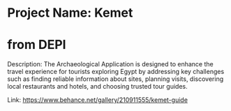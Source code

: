 # Project Name: Kemet 
# from DEPI 
Description: The Archaeological Application is designed to enhance the travel experience for tourists exploring Egypt by addressing key challenges such as finding reliable information about sites, planning visits, discovering local restaurants and hotels, and choosing trusted tour guides. 


Link: https://www.behance.net/gallery/210911555/kemet-guide
